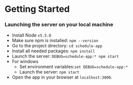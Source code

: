 # Getting Started

### Launching the server on your local machine
- Install Node `v5.5.0`
- Make sure npm is installed: `npm --version`
- Go to the project directory: `cd schedule-app`
- Install all needed packages: `npm install`
- Launch the server: `DEBUG=schedule-app:* npm start`
- For windows
  - Set environment variables:`set DEBUG=schedule-app:*` 
  - Launch the server: `npm start`
- Open the app in your browser at `localhost:3000`.
